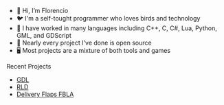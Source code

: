 - 👋 Hi, I’m Florencio
- 🐦 I'm a self-tought programmer who loves birds and technology
- 🔧 I have worked in many languages including C++, C, C#, Lua, Python, GML, and GDScript
- 💾 Nearly every project I've done is open source
- 🖥️ Most projects are a mixture of both tools and games

Recent Projects
- [GDL](https://florencio-o.github.io/gdl/)
- [RLD](https://github.com/florencio-o/RLD)
- [Delivery Flaps FBLA](https://github.com/florencio-o/df-fbla)
